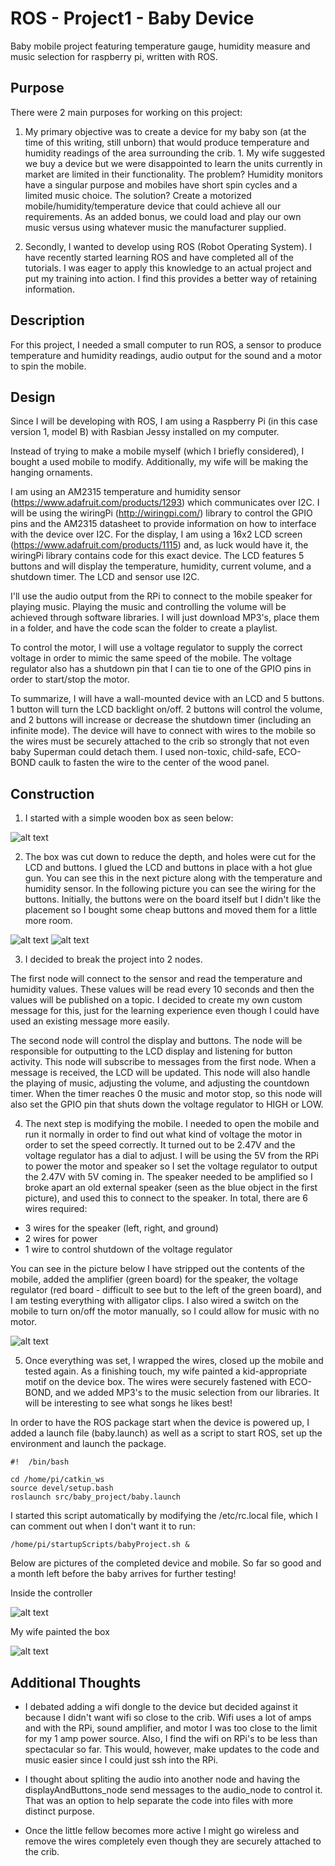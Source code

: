 ROS - Project1 - Baby Device
============================

Baby mobile project featuring temperature gauge, humidity measure and music selection for raspberry pi, written with ROS.

Purpose
-------

There were 2 main purposes for working on this project: 

1. My primary objective was to create a device for my baby son (at the time of this writing, still unborn) that would produce temperature and humidity readings of the area surrounding the crib. 1. My wife suggested we buy a device but we were disappointed to learn the units currently in market are limited in their functionality. The problem? Humidity monitors have a singular purpose and mobiles have short spin cycles and a limited music choice. The solution? Create a motorized mobile/humidity/temperature device that could achieve all our requirements. As an added bonus, we could load and play our own music versus using whatever music the manufacturer supplied.

2. Secondly, I wanted to develop using ROS (Robot Operating System). I have recently started learning ROS and have completed all of the tutorials.  I was eager to apply this knowledge to an actual project and put my training into action. I find this provides a better way of retaining information.


Description
-----------

For this project, I needed a small computer to run ROS, a sensor to produce temperature and humidity readings, audio output for the sound and a motor to spin the mobile.


Design
------

Since I will be developing with ROS, I am using a Raspberry Pi (in this case version 1, model B) with Rasbian Jessy installed on my computer.

Instead of trying to make a mobile myself (which I briefly considered), I bought a used mobile to modify. Additionally, my wife will be making the hanging ornaments.

I am using an AM2315 temperature and humidity sensor (https://www.adafruit.com/products/1293) which communicates over I2C. I will be using the wiringPi (http://wiringpi.com/) library to control the GPIO pins and the AM2315 datasheet to provide information on how to interface with the device over I2C. For the display, I am using a 16x2 LCD screen (https://www.adafruit.com/products/1115) and, as luck would have it, the wiringPi library contains code for this exact device. The LCD features 5 buttons and will display the temperature, humidity, current volume, and a shutdown timer. The LCD and sensor use I2C.

I'll use the audio output from the RPi to connect to the mobile speaker for playing music. Playing the music and controlling the volume will be achieved through software libraries. I will just download MP3's, place them in a folder, and have the code scan the folder to create a playlist.

To control the motor, I will use a voltage regulator to supply the correct voltage in order to mimic the same speed of the mobile. The voltage regulator also has a shutdown pin that I can tie to one of the GPIO pins in order to start/stop the motor.

To summarize, I will have a wall-mounted device with an LCD and 5 buttons. 1 button will turn the LCD backlight on/off. 2 buttons will control the volume, and 2 buttons will increase or decrease the shutdown timer (including an infinite mode). The device will have to connect with wires to the mobile so the wires must be securely attached to the crib so strongly that not even baby Superman could detach them. I used non-toxic, child-safe, ECO-BOND caulk to fasten the wire to the center of the wood panel.


Construction
------------

1) I started with a simple wooden box as seen below:

![alt text](http://www.typhoonsoftware.com/GitHub/ROS_Project1_Baby/babyProject1.jpg "Dollar store box")

2) The box was cut down to reduce the depth, and holes were cut for the LCD and buttons. I glued the LCD and buttons in place with a hot glue gun. You can see this in the next picture along with the temperature and humidity sensor. In the following picture you can see the wiring for the buttons. Initially, the buttons were on the board itself but I didn't like the placement so I bought some cheap buttons and moved them for a little more room.

![alt text](http://www.typhoonsoftware.com/GitHub/ROS_Project1_Baby/babyProject2.jpg "Box with LCD and buttons")
![alt text](http://www.typhoonsoftware.com/GitHub/ROS_Project1_Baby/babyProject3.jpg "Button wiring")

3) I decided to break the project into 2 nodes. 

The first node will connect to the sensor and read the temperature and humidity values. These values will be read every 10 seconds and then the values will be published on a topic. I decided to create my own custom message for this, just for the learning experience even though I could have used an existing message more easily.

The second node will control the display and buttons. The node will be responsible for outputting to the LCD display and listening for button activity. This node will subscribe to messages from the first node. When a message is received, the LCD will be updated. This node will also handle the playing of music, adjusting the volume, and adjusting the countdown timer. When the timer reaches 0 the music and motor stop, so this node will also set the GPIO pin that shuts down the voltage regulator to HIGH or LOW.

4) The next step is modifying the mobile. I needed to open the mobile and run it normally in order to find out what kind of voltage the motor in order to set the speed correctly. It turned out to be 2.47V and the voltage regulator has a dial to adjust. I will be using the 5V from the RPi to power the motor and speaker so I set the voltage regulator to output the 2.47V with 5V coming in. The speaker needed to be amplified so I broke apart an old external speaker (seen as the blue object in the first picture), and used this to connect to the speaker. In total, there are 6 wires required:

- 3 wires for the speaker (left, right, and ground)
- 2 wires for power
- 1 wire to control shutdown of the voltage regulator

You can see in the picture below I have stripped out the contents of the mobile, added the amplifier (green board) for the speaker, the voltage regulator (red board - difficult to see but to the left of the green board), and I am testing everything with alligator clips. I also wired a switch on the mobile to turn on/off the motor manually, so I could allow for music with no motor.

![alt text](http://www.typhoonsoftware.com/GitHub/ROS_Project1_Baby/babyProject4.jpg "Testing the wiring")

5) Once everything was set, I wrapped the wires, closed up the mobile and tested again. As a finishing touch, my wife painted a kid-appropriate motif on the device box. The wires were securely fastened with ECO-BOND, and we added MP3's to the music selection from our libraries. It will be interesting to see what songs he likes best!

In order to have the ROS package start when the device is powered up, I added a launch file (baby.launch) as well as a script to start ROS, set up the environment and launch the package.

```
#!  /bin/bash

cd /home/pi/catkin_ws
source devel/setup.bash
roslaunch src/baby_project/baby.launch
```

I started this script automatically by modifying the /etc/rc.local file, which I can comment out when I don't want it to run:

```
/home/pi/startupScripts/babyProject.sh &
```

Below are pictures of the completed device and mobile. So far so good and a month left before the baby arrives for further testing!

Inside the controller

![alt text](http://www.typhoonsoftware.com/GitHub/ROS_Project1_Baby/babyProject5.jpg "Inside the controller")

My wife painted the box

![alt text](http://www.typhoonsoftware.com/GitHub/ROS_Project1_Baby/babyProject6.jpg "Painted controller")


Additional Thoughts
-------------------

- I debated adding a wifi dongle to the device but decided against it because I didn't want wifi so close to the crib. Wifi uses a lot of amps and with the RPi, sound amplifier, and motor I was too close to the limit for my 1 amp power source. Also, I find the wifi on RPi's to be less than spectacular so far. This would, however, make updates to the code and music easier since I could just ssh into the RPi.

- I thought about spliting the audio into another node and having the displayAndButtons_node send messages to the audio_node to control it. That was an option to help separate the code into files with more distinct purpose.

- Once the little fellow becomes more active I might go wireless and remove the wires completely even though they are securely attached to the crib.

